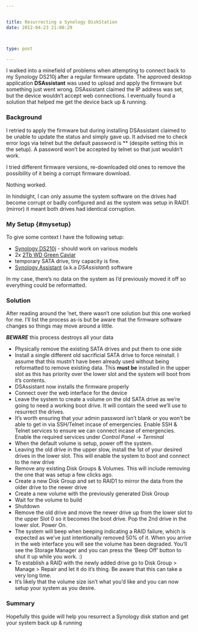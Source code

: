 ```yaml
---


title: Resurrecting a Synology DiskStation
date: 2012-04-23 21:08:29



type: post

---
```

I walked into a minefield of problems when attempting to connect back to
my Synology DS210j after a regular firmware update. The approved desktop
application **DSAssistant** was used to upload and apply the firmware
but something just went wrong. DSAssistant claimed the IP address was
set, but the device wouldn’t accept web connections. I eventually found
a solution that helped me get the device back up & running.

### Background

I retried to apply the firmware but during installing DSAssistant
claimed to be unable to update the status and simply gave up. It advised
me to check error logs via telnet but the default password is **
(despite setting this in the setup). A password won’t be accepted by
telnet so that just wouldn’t work.

I tried different firmware versions, re-downloaded old ones to remove
the possibility of it being a corrupt firmware download.

Nothing worked.

In hindsight, I can only assume the system software on the drives had
become corrupt or badly configured and as the system was setup in RAID1
(mirror) it meant both drives had identical corruption.

### My Setup {#mysetup}

To give some context I have the following
setup:

-   [Synology DS210j](http://amzn.to/IlOjvH) - should work on various
    models
-   2x [2Tb WD Green Caviar](http://amzn.to/HWPzmz)
-   temporary SATA drive, tiny capacity is fine.
-   [Synology Assistant](http://www.synology.com/support/download.php)
    (a.k.a *DSAssistant*) software

In my case, there’s no data on the system as I’d previously moved it off
so everything could be reformatted.

### Solution

After reading around the ’net, there wasn’t one solution but this one
worked for me.
 I’ll list the process as-is but be aware that the firmware software
changes so things may move around a little.

***BEWARE*** this process destroys all your data

-   Physically remove the existing SATA drives and put them to one side
-   Install a single different old sacrificial SATA drive to force
    reinstall. I assume that this mustn’t have been already used without
    being reformatted to remove existing data. This **must be**
    installed in the upper slot as this has priority over the lower slot
    and the system will boot from it’s contents.
-   DSAssistant now installs the firmware properly
-   Connect over the web interface for the device
-   Leave the system to create a volume on the old SATA drive as we’re
    going to need a working boot drive. It will contain the seed we’ll
    use to resurrect the drives.
-   It’s worth ensuring that your admin password isn’t blank or you
    won’t be able to get in via SSH/Telnet incase of emergencies. Enable
    SSH & Telnet services to ensure we can connect incase of
    emergencies. Enable the required services under *Control Panel* ->
    *Terminal*
-   When the default volume is setup, power off the system.
-   Leaving the old drive in the upper slow, install the 1st of your
    desired drives in the lower slot. This will enable the system to
    boot and connect to the new drive
-   Remove any existing Disk Groups & Volumes. This will include
    removing the one that was setup a few clicks ago.
-   Create a new Disk Group and set to RAID1 to mirror the data from the
    older drive to the newer drive
-   Create a new volume with the previously generated Disk Group
-   Wait for the volume to build
-   Shutdown
-   Remove the old drive and move the newer drive up from the lower slot
    to the upper Slot 0 so it becomes the boot drive. Pop the 2nd drive
    in the lower slot. Power On.
-   The system will beep when beeping indicating a RAID failure, which
    is expected as we’ve just intentionally removed 50% of it. When you
    arrive in the web interface you will see the volume has been
    degraded. You’ll see the Storage Manager and you can press the ‘Beep
    Off’ button to shut it up while you work. :)
-   To establish a RAID with the newly added drive go to Disk Group >
    Manage > Repair and let it do it’s thing. Be aware that this can
    take a very long time.
-   It’s likely that the volume size isn’t what you’d like and you can
    now setup your system as you desire.

### Summary

Hopefully this guide will help you resurrect a Synology disk station and
get your system back up & running
